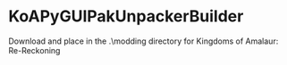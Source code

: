 # KoAPyGUIPakUnpackerBuilder

Download and place in the .\modding directory for Kingdoms of Amalaur: Re-Reckoning
